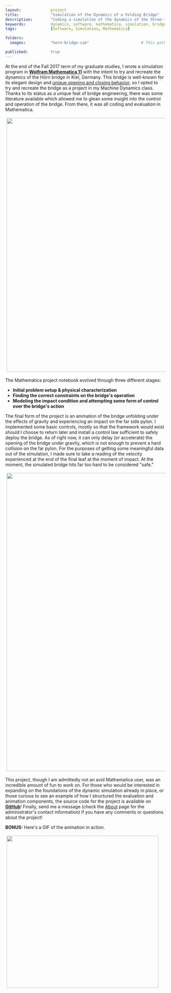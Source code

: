 ```yaml
---
layout:             project
title:              "Simulation of the Dynamics of a Folding Bridge"
description:        "Coding a simulation of the dynamics of the three-leaf, folding Hörn bridge in Kiel, Germany."
keywords:           dynamics, software, mathematica, simulation, bridge dynamics, euler-lagrange
tags:               [Software, Simulation, Mathematica]

folders:
  images:           "horn-bridge-sim"                       # This path is project-dependent; don't forget to change it!

published:          true
---
```


At the end of the Fall 2017 term of my graduate studies, I wrote a simulation program in **[Wolfram Mathematica 11](https://www.wolfram.com/mathematica/)** with the intent to try and recreate the dynamics of the Hörn bridge in Kiel, Germany. This bridge is well-known for its elegant design and [unique opening and closing behavior](https://www.youtube.com/watch?v=E5BF3Lvmi_8), so I opted to try and recreate the bridge as a project in my Machine Dynamics class. Thanks to its status as a unique feat of bridge engineering, there was some literature available which allowed me to glean some insight into the control and operation of the bridge. From there, it was all coding and evaluation in Mathematica.

<img src="{{ site.url }}/{{ site.project_assets }}/{{ page.folders.images }}/deploy.png" style="width:800px; padding:4px 4px 4px 4px;display: block">

The Mathematica project notebook evolved through three different stages:
* **Initial problem setup & physical characterization**
* **Finding the correct constraints on the bridge's operation**
* **Modeling the impact condition and attempting some form of control over the bridge's action**

The final form of the project is an animation of the bridge unfolding under the effects of gravity and experiencing an impact on the far side pylon. I implemented some basic controls, mostly so that the framework would exist should I choose to return later and install a control law sufficient to safely deploy the bridge. As of right now, it can only delay (or accelerate) the opening of the bridge under gravity, which is not enough to prevent a hard collision on the far pylon. For the purposes of getting some meaningful data out of the simulation, I made sure to take a reading of the velocity experienced at the end of the final leaf at the moment of impact. At the moment, the simulated bridge hits far too hard to be considered "safe."

<img src="{{ site.url }}/{{ site.project_assets }}/{{ page.folders.images }}/results.png" style="width:940px; padding:4px 4px 4px 4px; display:block">

This project, though I am admittedly not an avid Mathematica user, was an incredible amount of fun to work on. For those who would be interested in expanding on the foundations of the dynamic simulation already in place, or those curious to see an example of how I structured the evaluation and animation components, the source code for the project is available on **[GitHub](https://github.com/spieswl/horn-bridge-dynamics_sim)**! Finally, send me a message (check the [About](https://spieswl.github.io/about) page for the administrator's contact information) if you have any comments or questions about the project!

**BONUS:** Here's a GIF of the animation in action.

<img src="{{ site.url }}/{{ site.project_assets }}/{{ page.folders.images }}/animation.gif" style="width:480px; padding:4px 4px 4px 4px; display:block">



